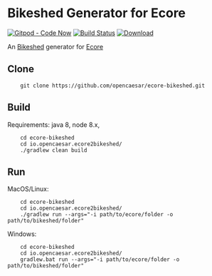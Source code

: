 # Bikeshed Generator for Ecore

[![Gitpod - Code Now](https://img.shields.io/badge/Gitpod-code%20now-blue.svg?longCache=true)](https://gitpod.io#https://github.com/opencaesar/ecore-bikeshed)
[![Build Status](https://travis-ci.org/opencaesar/ecore-bikeshed.svg?branch=master)](https://travis-ci.org/opencaesar/ecore-bikeshed)
[ ![Download](https://api.bintray.com/packages/opencaesar/ecore-bikeshed/io.opencaesar.ecore2bikeshed/images/download.svg) ](https://bintray.com/opencaesar/ecore-bikeshed/io.opencaesar.ecore2bikeshed/_latestVersion)

An [Bikeshed](https://github.com/tabatkins/bikeshed) generator for [Ecore](https://www.eclipse.org/modeling/emf/)

## Clone
```
    git clone https://github.com/opencaesar/ecore-bikeshed.git
```
      
## Build
Requirements: java 8, node 8.x, 
```
    cd ecore-bikeshed
    cd io.opencaesar.ecore2bikeshed/
    ./gradlew clean build
```

## Run

MacOS/Linux:
```
    cd ecore-bikeshed
    cd io.opencaesar.ecore2bikeshed/
    ./gradlew run --args="-i path/to/ecore/folder -o path/to/bikeshed/folder"
```
Windows:
```
    cd ecore-bikeshed
    cd io.opencaesar.ecore2bikeshed/
    gradlew.bat run --args="-i path/to/ecore/folder -o path/to/bikeshed/folder"
```
